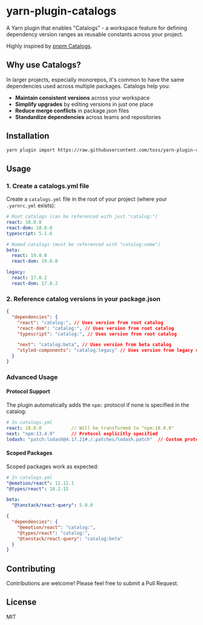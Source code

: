 # yarn-plugin-catalogs

A Yarn plugin that enables "Catalogs" - a workspace feature for defining dependency version ranges as reusable constants across your project.

Highly inspired by [pnpm Catalogs](https://pnpm.io/catalogs).

## Why use Catalogs?

In larger projects, especially monorepos, it's common to have the same dependencies used across multiple packages. Catalogs help you:

- **Maintain consistent versions** across your workspace
- **Simplify upgrades** by editing versions in just one place
- **Reduce merge conflicts** in package.json files
- **Standardize dependencies** across teams and repositories

## Installation

```bash
yarn plugin import https://raw.githubusercontent.com/toss/yarn-plugin-catalogs/main/bundles/%40yarnpkg/plugin-catalogs.js
```

## Usage

### 1. Create a catalogs.yml file

Create a `catalogs.yml` file in the root of your project (where your `.yarnrc.yml` exists):

```yaml
# Root catalogs (can be referenced with just "catalog:")
react: 18.0.0
react-dom: 18.0.0
typescript: 5.1.6

# Named catalogs (must be referenced with "catalog:name")
beta:
  react: 19.0.0
  react-dom: 19.0.0

legacy:
  react: 17.0.2
  react-dom: 17.0.2
```

### 2. Reference catalog versions in your package.json

```json
{
  "dependencies": {
    "react": "catalog:", // Uses version from root catalog
    "react-dom": "catalog:", // Uses version from root catalog
    "typescript": "catalog:", // Uses version from root catalog

    "next": "catalog:beta", // Uses version from beta catalog
    "styled-components": "catalog:legacy" // Uses version from legacy catalog
  }
}
```

### Advanced Usage

#### Protocol Support

The plugin automatically adds the `npm:` protocol if none is specified in the catalog:

```yaml
# In catalogs.yml
react: 18.0.0           // Will be transformed to "npm:18.0.0"
next: "npm:13.4.9"      // Protocol explicitly specified
lodash: "patch:lodash@4.17.21#./.patches/lodash.patch"  // Custom protocol
```

#### Scoped Packages

Scoped packages work as expected:

```yaml
# In catalogs.yml
"@emotion/react": 11.11.1
"@types/react": 18.2.15

beta:
  "@tanstack/react-query": 5.0.0
```

```json
{
  "dependencies": {
    "@emotion/react": "catalog:",
    "@types/react": "catalog:",
    "@tanstack/react-query": "catalog:beta"
  }
}
```

## Contributing

Contributions are welcome! Please feel free to submit a Pull Request.

## License

MIT
